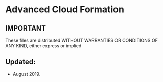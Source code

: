 # Advanced Cloud Formation

## IMPORTANT
These files are distributed WITHOUT WARRANTIES OR CONDITIONS OF ANY KIND, either express or implied

## Updated:
- August 2019.